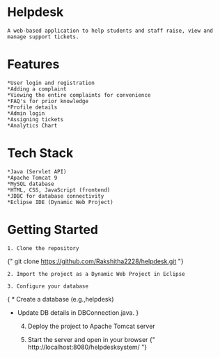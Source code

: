 # Helpdesk
    A web-based application to help students and staff raise, view and manage support tickets.
# Features 
    *User login and registration 
    *Adding a complaint
    *Viewing the entire complaints for convenience
    *FAQ's for prior knowledge 
    *Profile details
    *Admin login
    *Assigning tickets
    *Analytics Chart
# Tech Stack
    *Java (Servlet API)
    *Apache Tomcat 9
    *MySQL database
    *HTML, CSS, JavaScript (frontend)
    *JDBC for database connectivity
    *Eclipse IDE (Dynamic Web Project)
# Getting Started
    1. Clone the repository
{" git clone https://github.com/Rakshitha2228/helpdesk.git "}

    2. Import the project as a Dynamic Web Project in Eclipse

    3. Configure your database
{ * Create a database (e.g.,helpdesk)
  * Update DB details in DBConnection.java. }

    4. Deploy the project to Apache Tomcat server

    5. Start the server and open in your browser
{" http://localhost:8080/helpdesksystem/ "}
    
